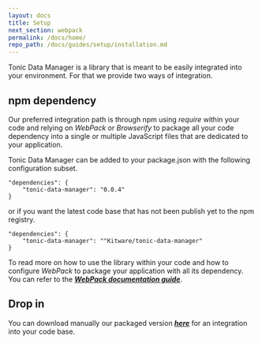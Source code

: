 ```yaml
---
layout: docs
title: Setup
next_section: webpack
permalink: /docs/home/
repo_path: /docs/guides/setup/installation.md
---
```


Tonic Data Manager is a library that is meant to be easily integrated into
your environment. For that we provide two ways of integration.

## npm dependency

Our preferred integration path is through npm using _require_ within your
code and relying on _WebPack_ or _Browserify_ to package all your code
dependency into a single or multiple JavaScript files that are dedicated
to your application.

Tonic Data Manager can be added to your package.json with the following
configuration subset.

```
"dependencies": {
    "tonic-data-manager": "0.0.4"
}
```

or if you want the latest code base that has not been publish yet to the npm
registry.

```
"dependencies": {
    "tonic-data-manager": ""Kitware/tonic-data-manager"
}
```

To read more on how to use the library within your code and how to
configure _WebPack_ to package your application with all its
dependency. You can refer to the
**_[WebPack documentation guide](/docs/webpack)_**.

## Drop in

You can download manually our packaged version **_[here][JS-File]_** for an
integration into your code base.

[JS-File]: https://raw.githubusercontent.com/Kitware/tonic-data-manager/master/dist/TonicDataManager.js
